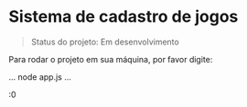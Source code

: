 # Sistema de cadastro de jogos

> Status do projeto: Em desenvolvimento

Para rodar o projeto em sua máquina, por favor digite:

...
node app.js
...

:0